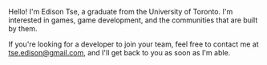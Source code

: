 Hello! I'm Edison Tse, a graduate from the University of Toronto. I'm interested in games, game development, and the communities that are built by them.

If you're looking for a developer to join your team, feel free to contact me at tse.edison@gmail.com, and I'll get back to you as soon as I'm able.

